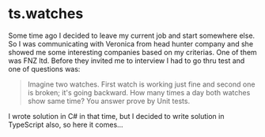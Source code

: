 ﻿# ts.watches

Some time ago I decided to leave my current job and start somewhere else. So I was communicating with Veronica from head hunter company and she showed me some interesting companies based on my criterias.
One of them was FNZ ltd. Before they invited me to interview I had to go thru test and one of questions was:

> Imagine two watches. First watch is working just fine and second one is broken; it's going backward.
> How many times a day both watches show same time? You answer prove by Unit tests.

I wrote solution in C# in that time, but I decided to write solution in TypeScript also, so here it comes...
